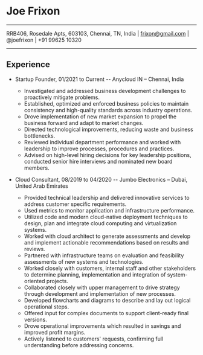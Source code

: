 Joe Frixon
============
---   

RRB406, Rosedale Apts, 603103, Chennai, TN, India                                                         | frixon@gmail.com     | @joefrixon     | +91 99625 10320   

---

Experience
----------
* Startup Founder, 01/2021 to Current -- Anycloud IN – Chennai, India
  * Investigated and addressed business development challenges to proactively mitigate problems. 
  * Established, optimized and enforced business policies to maintain consistency and high-quality standards across industry operations.
  * Drove implementation of new market expansion to propel the business forward and adapt to market changes.
  * Directed technological improvements, reducing waste and business bottlenecks.
  * Reviewed individual department performance and worked with leadership to improve processes, procedures and practices.
  * Advised on high-level hiring decisions for key leadership positions, conducted senior hire interviews and nominated new board members.

* Cloud Consultant, 08/2019 to 04/2020 -- Jumbo Electronics – Dubai, United Arab Emirates
  * Provided technical leadership and delivered innovative services to address customer specific requirements.
  * Used metrics to monitor application and infrastructure performance.
  * Utilized code and modern cloud-native deployment techniques to design, plan and integrate cloud computing and virtualization systems.
  * Worked with cloud architect to generate assessments and develop and implement actionable recommendations based on results and reviews.
  * Partnered with infrastructure teams on evaluation and feasibility assessments of new systems and technologies.
  * Worked closely with customers, internal staff and other stakeholders to determine planning, implementation and integration of system-oriented projects.
  * Collaborated closely with upper management to drive strategy through development and implementation of new processes.
  * Developed flowcharts and diagrams to describe and lay out logical operational steps.
  * Offered input for complex documents to support client-ready final versions.
  * Drove operational improvements which resulted in savings and improved profit margins.
  * Actively listened to customers' requests, confirming full understanding before addressing concerns.

